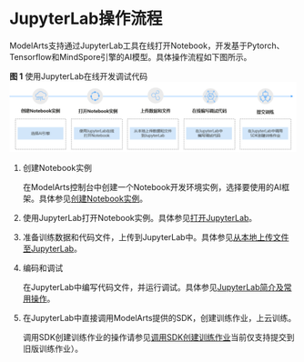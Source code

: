 # JupyterLab操作流程<a name="modelarts_30_0008"></a>

ModelArts支持通过JupyterLab工具在线打开Notebook，开发基于Pytorch、Tensorflow和MindSpore引擎的AI模型。具体操作流程如下图所示。

**图 1**  使用JupyterLab在线开发调试代码<a name="fig159616471461"></a>  
![](figures/使用JupyterLab在线开发调试代码.png "使用JupyterLab在线开发调试代码")

1.  创建Notebook实例

    在ModelArts控制台中创建一个Notebook开发环境实例，选择要使用的AI框架。具体参见[创建Notebook实例](创建Notebook实例.md)。

2.  使用JupyterLab打开Notebook实例。具体参见[打开JupyterLab](JupyterLab简介及常用操作.md#section195461127123320)。
3.  准备训练数据和代码文件，上传到JupyterLab中。具体参见[从本地上传文件至JupyterLab](从本地上传文件至JupyterLab.md)。
4.  编码和调试

    在JupyterLab中编写代码文件，并运行调试。具体参见[JupyterLab简介及常用操作](JupyterLab简介及常用操作.md)。

5.  在JupyterLab中直接调用ModelArts提供的SDK，创建训练作业，上云训练。

    调用SDK创建训练作业的操作请参见[调用SDK创建训练作业](https://support.huaweicloud.com/sdkreference-modelarts/modelarts_04_0131.html)当前仅支持提交到旧版训练作业）。


